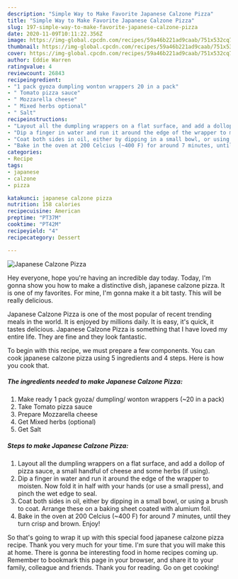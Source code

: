 ```yaml
---
description: "Simple Way to Make Favorite Japanese Calzone Pizza"
title: "Simple Way to Make Favorite Japanese Calzone Pizza"
slug: 197-simple-way-to-make-favorite-japanese-calzone-pizza
date: 2020-11-09T10:11:22.356Z
image: https://img-global.cpcdn.com/recipes/59a46b221ad9caab/751x532cq70/japanese-calzone-pizza-recipe-main-photo.jpg
thumbnail: https://img-global.cpcdn.com/recipes/59a46b221ad9caab/751x532cq70/japanese-calzone-pizza-recipe-main-photo.jpg
cover: https://img-global.cpcdn.com/recipes/59a46b221ad9caab/751x532cq70/japanese-calzone-pizza-recipe-main-photo.jpg
author: Eddie Warren
ratingvalue: 4
reviewcount: 26843
recipeingredient:
- "1 pack gyoza dumpling wonton wrappers 20 in a pack"
- " Tomato pizza sauce"
- " Mozzarella cheese"
- " Mixed herbs optional"
- " Salt"
recipeinstructions:
- "Layout all the dumpling wrappers on a flat surface, and add a dollop of pizza sauce, a small handful of cheese and some herbs (if using)."
- "Dip a finger in water and run it around the edge of the wrapper to moisten. Now fold it in half with your hands (or use a small press), and pinch the wet edge to seal."
- "Coat both sides in oil, either by dipping in a small bowl, or using a brush to coat. Arrange these on a baking sheet coated with alumium foil."
- "Bake in the oven at 200 Celcius (~400 F) for around 7 minutes, until they turn crisp and brown. Enjoy!"
categories:
- Recipe
tags:
- japanese
- calzone
- pizza

katakunci: japanese calzone pizza 
nutrition: 158 calories
recipecuisine: American
preptime: "PT37M"
cooktime: "PT42M"
recipeyield: "4"
recipecategory: Dessert

---
```



![Japanese Calzone Pizza](https://img-global.cpcdn.com/recipes/59a46b221ad9caab/751x532cq70/japanese-calzone-pizza-recipe-main-photo.jpg)

Hey everyone, hope you're having an incredible day today. Today, I'm gonna show you how to make a distinctive dish, japanese calzone pizza. It is one of my favorites. For mine, I'm gonna make it a bit tasty. This will be really delicious.



Japanese Calzone Pizza is one of the most popular of recent trending meals in the world. It is enjoyed by millions daily. It is easy, it's quick, it tastes delicious. Japanese Calzone Pizza is something that I have loved my entire life. They are fine and they look fantastic.


To begin with this recipe, we must prepare a few components. You can cook japanese calzone pizza using 5 ingredients and 4 steps. Here is how you cook that.

<!--inarticleads1-->

##### The ingredients needed to make Japanese Calzone Pizza:

1. Make ready 1 pack gyoza/ dumpling/ wonton wrappers (~20 in a pack)
1. Take  Tomato pizza sauce
1. Prepare  Mozzarella cheese
1. Get  Mixed herbs (optional)
1. Get  Salt




<!--inarticleads2-->

##### Steps to make Japanese Calzone Pizza:

1. Layout all the dumpling wrappers on a flat surface, and add a dollop of pizza sauce, a small handful of cheese and some herbs (if using).
1. Dip a finger in water and run it around the edge of the wrapper to moisten. Now fold it in half with your hands (or use a small press), and pinch the wet edge to seal.
1. Coat both sides in oil, either by dipping in a small bowl, or using a brush to coat. Arrange these on a baking sheet coated with alumium foil.
1. Bake in the oven at 200 Celcius (~400 F) for around 7 minutes, until they turn crisp and brown. Enjoy!




So that's going to wrap it up with this special food japanese calzone pizza recipe. Thank you very much for your time. I'm sure that you will make this at home. There is gonna be interesting food in home recipes coming up. Remember to bookmark this page in your browser, and share it to your family, colleague and friends. Thank you for reading. Go on get cooking!
